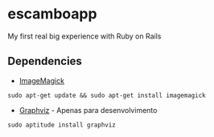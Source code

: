 # escamboapp
My first real big experience with Ruby on Rails

## Dependencies

* [ImageMagick](https://www.imagemagickorg)
```
sudo apt-get update && sudo apt-get install imagemagick
```

* [Graphviz](https://www.graphviz.org/) - Apenas para desenvolvimento
```
sudo aptitude install graphviz
```
